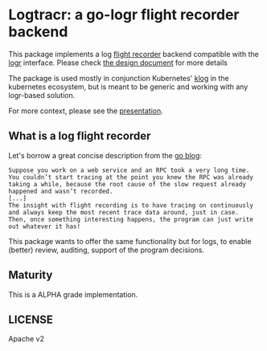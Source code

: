 # Logtracr: a go-logr flight recorder backend

This package implements a log [flight recorder](https://en.wikipedia.org/wiki/JDK_Flight_Recorder) backend compatible with the [logr](https://github.com/go-logr/logr) interface.
Please check [the design document](DESIGN.md) for more details

The package is used mostly in conjunction Kubernetes' [klog](https://github.com/kubernetes/klog) in the kubernetes ecosystem,
but is meant to be generic and working with any logr-based solution.

For more context, please see the [presentation](docs/a-go-logr-de-entanglr.pdf).

## What is a log flight recorder

Let's borrow a great concise description from the [go blog](https://go.dev/blog/execution-traces-2024):
```
Suppose you work on a web service and an RPC took a very long time.
You couldn’t start tracing at the point you knew the RPC was already taking a while, because the root cause of the slow request already happened and wasn’t recorded.
[...]
The insight with flight recording is to have tracing on continuously and always keep the most recent trace data around, just in case.
Then, once something interesting happens, the program can just write out whatever it has!
```

This package wants to offer the same functionality but for logs, to enable (better) review, auditing, support of the program decisions.

## Maturity

This is a ALPHA grade implementation.

## LICENSE

Apache v2
